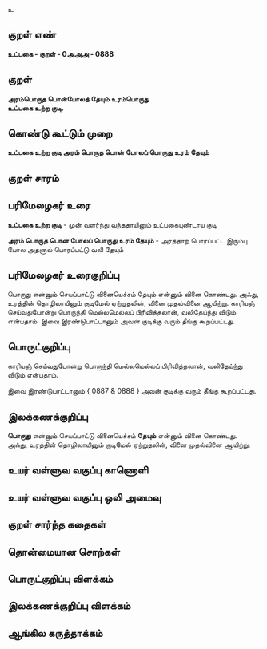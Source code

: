 உ

## குறள் எண் 

**உட்பகை - குறள் - 0அஅஅ - 0888**

## குறள் 

**அரம்பொருத பொன்போலத் தேயும் உரம்பொருது  
உட்பகை உற்ற குடி.**

## கொண்டு கூட்டும் முறை

**உட்பகை உற்ற குடி அரம் பொருத பொன் போலப் பொருது உரம் தேயும்**

## குறள் சாரம் 


## பரிமேலழகர் உரை

**உட்பகை உற்ற குடி** - முன் வளர்ந்து வந்ததாயினும் உட்பகையுண்டாய குடி 

**அரம் பொருத பொன் போலப் பொருது உரம் தேயும்** - அரத்தாற் பொரப்பட்ட இரும்பு போல அதனால் பொரப்பட்டு வலி தேயும் 

## பரிமேலழகர் உரைகுறிப்பு   

பொருது என்னும் செயப்பாட்டு வினையெச்சம் தேயும் என்னும் வினை கொண்டது. அஃது, உரத்தின் தொழிலாயினும் குடிமேல் ஏற்றுதலின், வினை முதல்வினை ஆயிற்று. காரியஞ் செய்வதுபோன்று பொருந்தி மெல்லமெல்லப் பிரிவித்தலான், வலிதேய்ந்து விடும் என்பதாம். இவை இரண்டுபாட்டானும் அவன் குடிக்கு வரும் தீங்கு கூறப்பட்டது.

## பொருட்குறிப்பு 

காரியஞ் செய்வதுபோன்று பொருந்தி மெல்லமெல்லப் பிரிவித்தலான், வலிதேய்ந்து விடும் என்பதாம். 

இவை இரண்டுபாட்டானும் { 0887 & 0888 } அவன் குடிக்கு வரும் தீங்கு கூறப்பட்டது.

## இலக்கணக்குறிப்பு  

**பொருது** என்னும் செயப்பாட்டு வினையெச்சம் **தேயும்** என்னும் வினை கொண்டது.   
அஃது, உரத்தின் தொழிலாயினும் குடிமேல் ஏற்றுதலின், வினை முதல்வினை ஆயிற்று.

## உயர் வள்ளுவ வகுப்பு காணொளி


## உயர் வள்ளுவ வகுப்பு ஒலி அமைவு 

 
## குறள் சார்ந்த கதைகள் 


## தொன்மையான சொற்கள்


## பொருட்குறிப்பு விளக்கம்


## இலக்கணக்குறிப்பு விளக்கம்


## ஆங்கில கருத்தாக்கம் 



